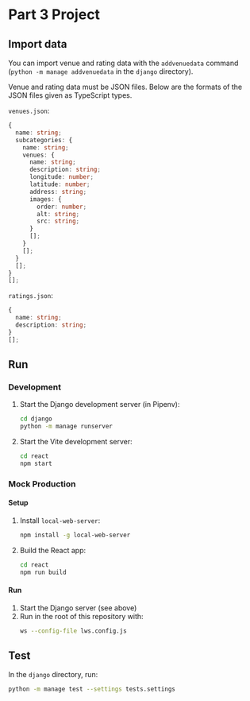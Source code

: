 # Part 3 Project

## Import data

You can import venue and rating data with the `addvenuedata` command
(`python -m manage addvenuedata` in the `django` directory).

Venue and rating data must be JSON files.
Below are the formats of the JSON files given as TypeScript types.

`venues.json`:

```typescript
{
  name: string;
  subcategories: {
    name: string;
    venues: {
      name: string;
      description: string;
      longitude: number;
      latitude: number;
      address: string;
      images: {
        order: number;
        alt: string;
        src: string;
      }
      [];
    }
    [];
  }
  [];
}
[];
```

`ratings.json`:

```typescript
{
  name: string;
  description: string;
}
[];
```

## Run

### Development

1. Start the Django development server (in Pipenv):
   ```sh
   cd django
   python -m manage runserver
   ```
2. Start the Vite development server:
   ```sh
   cd react
   npm start
   ```

### Mock Production

#### Setup

1. Install `local-web-server`:
   ```sh
   npm install -g local-web-server
   ```
2. Build the React app:
   ```sh
   cd react
   npm run build
   ```

#### Run

1. Start the Django server (see above)
2. Run in the root of this repository with:
   ```sh
   ws --config-file lws.config.js
   ```

## Test

In the `django` directory, run:

```sh
python -m manage test --settings tests.settings
```
